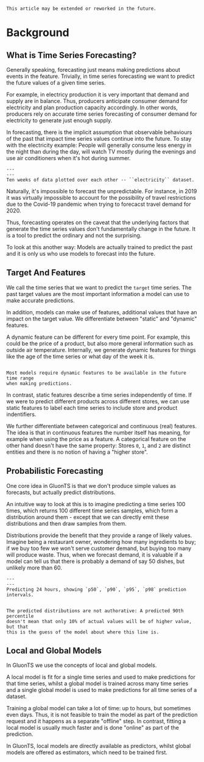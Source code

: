 ```{admonition} **Draft**

This article may be extended or reworked in the future.

```

# Background

## What is Time Series Forecasting?

Generally speaking, forecasting just means making predictions about events in
the feature. Trivially, in time series forecasting we want to predict the
future values of a given time series.

For example, in electricy production it is very important that demand and
supply are in balance. Thus, producers anticipate consumer demand for
electricity and plan production capacity accordingly. In other words, producers
rely on accurate time series forecasting of consumer demand for electricity to
generate just enough supply.

In forecasting, there is the implicit assumption that observable behaviours of
the past that impact time series values continue into the future. To stay
with the electricity example: People will generally consume less energy in the
night than during the day, will watch TV mostly during the evenings and use
air conditioners when it's hot during summer.

```{figure} ../_static/electricity-10w.png
---
---
Ten weeks of data plotted over each other -- ``electricity`` dataset.
```

Naturally, it's impossible to forecast the unpredictable. For instance, in 2019
it was virtually impossible to account for the possibility of travel
restrictions due to the Covid-19 pandemic when trying to forecacst travel demand
for 2020.

Thus, forecasting operates on the caveat that the underlying factors that
generate the time series values don't fundamentally change in the future. It is
a tool to predict the ordinary and not the surprising.

To look at this another way: Models are actually trained to predict the past
and it is only us who use models to forecast into the future.


## Target And Features

We call the time series that we want to predict the `target` time series. The
past target values are the most important information a model can use to make
accurate predictions.

In addition, models can make use of features, additional values that have an
impact on the target value. We differentiate between "static" and "dynamic"
features.

A dynamic feature can be different for every time point. For example, this
could be the price of a product, but also more general information such as
outside air temperature. Internally, we generate dynamic features for things
like the age of the time series or what day of the week it is.

```{important}

Most models require dynamic features to be available in the future time range
when making predictions.

```

In contrast, static features describe a time series independently of time. If
we were to predict different products across different stores, we can use
static features to label each time series to include store and product
indentifiers.

We further differentiate between categorical and continuous (real) features. The
idea is that in continuous features the number itself has meaning, for example
when using the price as a feature. A categorical feature on the other hand
doesn't have the same property: Stores `0`, `1`, and `2` are distinct entities
and there is no notion of having a "higher store".

<!-- TODO: Have some nice example examplifying the above. -->

<!-- ```{admonition} Example -->

<!-- Image we are the owner of a cafe. -->

<!-- ``` -->


## Probabilistic Forecasting

One core idea in GluonTS is that we don't produce simple values as forecasts,
but actually predict distributions.

An intuitive way to look at this is to imagine predicting a time series 100
times, which returns 100 different time series samples, which form a
distribution around them - except that we can directly emit these distributions
and then draw samples from them.

Distributions provide the benefit that they provide a range of likely values.
Imagine being a restaurant owner, wondering how many ingredients to buy; if we
buy too few we won't serve customer demand, but buying too many will produce
waste. Thus, when we forecast demand, it is valuable if a model can tell us
that there is probably a demand of say 50 dishes, but unlikely more than 60.

```{figure} ../_static/forecast-distributions.png
---
---
Predicting 24 hours, showing `p50`, `p90`, `p95`, `p98` prediction intervals.
```

```{note}

The predicted distributions are not authorative: A predicted 90th percentile
doesn't mean that only 10% of actual values will be of higher value, but that
this is the guess of the model about where this line is.

```

## Local and Global Models

In GluonTS we use the concepts of local and global models.

A local model is fit for a single time series and used to make predictions for
that time series, whilst a global model is trained across many time series and
a single global model is used to make predictions for all time series of a
dataset.

Training a global model can take a lot of time: up to hours, but sometimes even
days. Thus, it is not feasible to train the model as part of the prediction
request and it happens as a separate "offline" step. In contrast, fitting a
local model is usually much faster and is done "online" as part of the
prediction.

In GluonTS, local models are directly available as predictors, whilst global
models are offered as estimators, which need to be trained first.


<!-- TODO -->
<!-- ## Train Test Split -->
<!-- ## Measuring Accuracy -->
